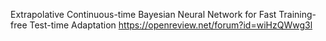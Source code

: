 Extrapolative Continuous-time Bayesian Neural Network for Fast Training-free Test-time Adaptation
https://openreview.net/forum?id=wiHzQWwg3l
